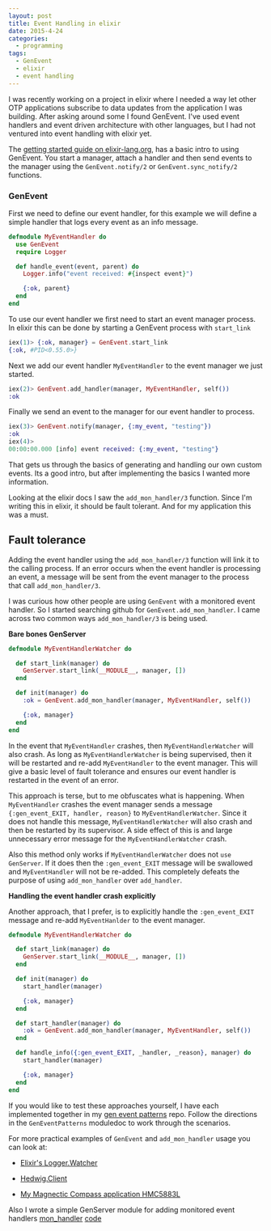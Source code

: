 ```yaml
---
layout: post
title: Event Handling in elixir
date: 2015-4-24
categories:
  - programming
tags:
  - GenEvent
  - elixir
  - event handling
---
```


I was recently working on a project in elixir where I needed a way let other OTP applications subscribe to data updates from the application I was building. After asking around some I found GenEvent. I've used event handlers and event driven architecture with other languages, but I had not ventured into event handling with elixir yet.

The [getting started guide on elixir-lang.org](http://elixir-lang.org/getting-started/mix-otp/genevent.html), has a basic intro to using GenEvent. You start a manager, attach a handler and then send events to the manager using the `GenEvent.notify/2` or `GenEvent.sync_notify/2` functions.

### GenEvent

First we need to define our event handler, for this example we will define a simple handler that logs every event as an info message.

```elixir
defmodule MyEventHandler do
  use GenEvent
  require Logger

  def handle_event(event, parent) do
    Logger.info("event received: #{inspect event}")

    {:ok, parent}
  end
end
```

To use our event handler we first need to start an event manager process. In elixir this can be done by starting a GenEvent process with `start_link`

```elixir
iex(1)> {:ok, manager} = GenEvent.start_link
{:ok, #PID<0.55.0>}
```

Next we add our event handler `MyEventHandler` to the event manager we just started.

```elixir
iex(2)> GenEvent.add_handler(manager, MyEventHandler, self())
:ok
```

Finally we send an event to the manager for our event handler to process.

```elixir
iex(3)> GenEvent.notify(manager, {:my_event, "testing"})
:ok
iex(4)>
00:00:00.000 [info] event received: {:my_event, "testing"}
```

That gets us through the basics of generating and handling our own custom events. Its a good intro, but after implementing the basics I wanted more information.

Looking at the elixir docs I saw the `add_mon_handler/3` function. Since I'm writing this in elixir, it should be fault tolerant. And for my application this was a must.

## Fault tolerance

Adding the event handler using the `add_mon_handler/3` function will link it to the calling process. If an error occurs when the event handler is processing an event, a message will be sent from the event manager to the process that call `add_mon_handler/3`.  

I was curious how other people are using `GenEvent` with a monitored event handler. So I started searching github for `GenEvent.add_mon_handler`. I came across two common ways `add_mon_handler/3` is being used.

**Bare bones GenServer**
```elixir
defmodule MyEventHandlerWatcher do

  def start_link(manager) do
    GenServer.start_link(__MODULE__, manager, [])
  end

  def init(manager) do
    :ok = GenEvent.add_mon_handler(manager, MyEventHandler, self())

    {:ok, manager}
  end
end
```

In the event that `MyEventHandler` crashes, then `MyEventHandlerWatcher` will also crash. As long as `MyEventHandlerWatcher` is being supervised, then it will be restarted and re-add `MyEventHandler` to the event manager. This will give a basic level of fault tolerance and ensures our event handler is restarted in the event of an error.

This approach is terse, but to me obfuscates what is happening. When `MyEventHandler` crashes the event manager sends a message `{:gen_event_EXIT, handler, reason}` to `MyEventHandlerWatcher`. Since it does not handle this message, `MyEventHandlerWatcher` will also crash and then be restarted by its supervisor. A side effect of this is and large unnecessary error message for the `MyEventHandlerWatcher` crash.

Also this method only works if `MyEventHandlerWatcher` does not `use GenServer`. If it does then the `:gen_event_EXIT` message will be swallowed and `MyEventHandler` will not be re-added. This completely defeats the purpose of using `add_mon_handler` over `add_handler`.

**Handling the event handler crash explicitly**

Another approach, that I prefer, is to explicitly handle the
`:gen_event_EXIT` message and re-add `MyEventHanlder` to the event manager.

```elixir
defmodule MyEventHandlerWatcher do

  def start_link(manager) do
    GenServer.start_link(__MODULE__, manager, [])
  end

  def init(manager) do
    start_handler(manager)

    {:ok, manager}
  end

  def start_handler(manager) do
    :ok = GenEvent.add_mon_handler(manager, MyEventHandler, self())
  end

  def handle_info({:gen_event_EXIT, _handler, _reason}, manager) do
    start_handler(manager)

    {:ok, manager}
  end
end
```

If you would like to test these approaches yourself, I have each implemented together in my [gen event patterns][0] repo. Follow the directions in the `GenEventPatterns` moduledoc to work through the scenarios.

For more practical examples of `GenEvent` and `add_mon_handler` usage you can look at:

- [Elixir's Logger.Watcher][1]

- [Hedwig.Client][2]

- [My Magnectic Compass application HMC5883L][3]

Also I wrote a simple GenServer module for adding monitored event handlers [mon_handler](https://hex.pm/packages/mon_handler) [code](https://github.com/tattdcodemonkey/mon_handler)

[0]: https://github.com/TattdCodeMonkey/gen_event_patterns
[1]: https://github.com/elixir-lang/elixir/blob/master/lib/logger/lib/logger/watcher.ex
[2]: https://github.com/scrogson/hedwig/blob/master/lib/hedwig/client.ex#L160-L164
[3]: https://github.com/TattdCodeMonkey/hmc5883l/blob/master/lib/hmc5883l/event_handler.ex

